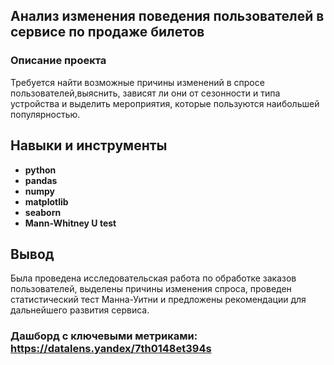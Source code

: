 ## Анализ изменения поведения пользователей в сервисе по продаже билетов
### Описание проекта
Требуется найти возможные причины изменений в спросе пользователей,выяснить, зависят ли они от сезонности и типа устройства и выделить мероприятия, которые пользуются наибольшей популярностью. 
## Навыки и инструменты

- **python**
- **pandas**
- **numpy**
- **matplotlib**
- **seaborn**
- **Mann-Whitney U test**

## Вывод
Была проведена исследовательская работа по обработке заказов пользователей, выделены причины изменения спроса, проведен статистический тест Манна-Уитни и предложены рекомендации для дальнейшего развития сервиса.
### Дашборд с ключевыми метриками: https://datalens.yandex/7th0148et394s

